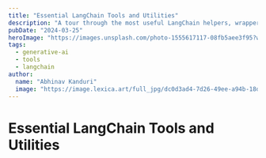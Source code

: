 ```yaml
---
title: "Essential LangChain Tools and Utilities"
description: "A tour through the most useful LangChain helpers, wrappers, and integrations for building LLM apps."
pubDate: "2024-03-25"
heroImage: "https://images.unsplash.com/photo-1555617117-08fb5aee3f95?w=800&auto=format&fit=crop&q=80"
tags:
  - generative-ai
  - tools
  - langchain
author:
  name: "Abhinav Kanduri"
  image: "https://image.lexica.art/full_jpg/dc0d3ad4-7d26-49ee-a94b-18d831041625"
---
```


# Essential LangChain Tools and Utilities
